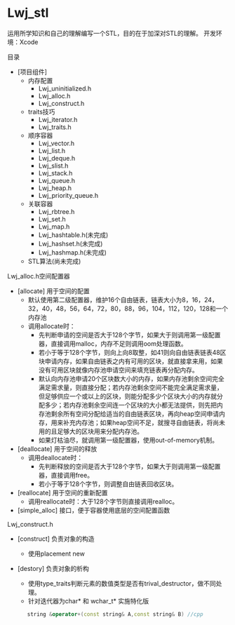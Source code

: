 # Lwj_stl
运用所学知识和自己的理解编写一个STL，目的在于加深对STL的理解。
开发环境：Xcode

目录
* [项目组件]
    * 内存配置
      * Lwj_uninitialized.h
      * Lwj_alloc.h
      * Lwj_construct.h
    * traits技巧
      * Lwj_iterator.h
      * Lwj_traits.h
    * 顺序容器
      * Lwj_vector.h
      * Lwj_list.h
      * Lwj_deque.h
      * Lwj_slist.h
      * Lwj_stack.h
      * Lwj_queue.h
      * Lwj_heap.h
      * Lwj_priority_queue.h
    * 关联容器
      * Lwj_rbtree.h
      * Lwj_set.h
      * Lwj_map.h
      * Lwj_hashtable.h(未完成)
      * Lwj_hashset.h(未完成)
      * Lwj_hashmap.h(未完成)
    * STL算法(尚未完成)
    

Lwj_alloc.h空间配置器
* [allocate] 用于空间的配置
   * 默认使用第二级配置器，维护16个自由链表，链表大小为8，16，24，32，40，48，56，64，72，80，88，96，104，112，120，128和一个内存池
   * 调用allocate时：
      * 先判断申请的空间是否大于128个字节，如果大于则调用第一级配置器，直接调用malloc，内存不足则调用oom处理函数。
      * 若小于等于128个字节，则向上向8取整，如41则向自由链表链表48区块申请内存，如果自由链表之内有可用的区块，就直接拿来用，如果没有可用区块就像内存池申请空间来填充链表再分配内存。
      * 默认向内存池申请20个区块数大小的内存，如果内存池剩余空间完全满足需求量，则直接分配；若内存池剩余空间不能完全满足需求量，但足够供应一个或以上的区块，则能分配多少个区块大小的内存就分配多少；若内存池剩余空间连一个区块的大小都无法提供，则先把内存池剩余所有空间分配给适当的自由链表区块，再向heap空间申请内存，用来补充内存池；如果heap空间不足，就搜寻自由链表，将尚未用的且足够大的区块用来分配内存池。
      * 如果灯枯油尽，就调用第一级配置器，使用out-of-memory机制。
* [deallocate] 用于空间的释放
   * 调用deallocate时：
      * 先判断释放的空间是否大于128个字节，如果大于则调用第一级配置器，直接调用free。
      * 若小于等于128个字节，则调整自由链表回收区块。
* [reallocate] 用于空间的重新配置
   * 调用reallocate时：大于128个字节则直接调用realloc。
* [simple_alloc] 接口，便于容器使用底层的空间配置函数

Lwj_construct.h
* [construct] 负责对象的构造
   * 使用placement new
* [destory] 负责对象的析构
   * 使用type_traits判断元素的数值类型是否有trival_destructor，做不同处理。
   * 针对迭代器为char* 和 wchar_t* 实施特化版
   
   ```cpp
      string &operator+(const string& A,const string& B) //cpp
   ```
   
